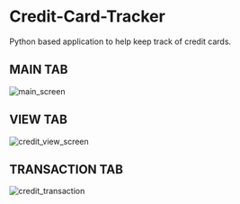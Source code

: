 # Credit-Card-Tracker
Python based application to help keep track of credit cards.

## MAIN TAB

![main_screen](https://github.com/user-attachments/assets/0aa0a952-ca9a-4fb1-83f1-df7bd60cdd4b)



## VIEW TAB

![credit_view_screen](https://github.com/user-attachments/assets/1fadf3ab-53d4-41a9-8e52-404e72db741e)



## TRANSACTION TAB


![credit_transaction](https://github.com/user-attachments/assets/de2819db-63b5-441c-8d84-3e3f4536d561)

